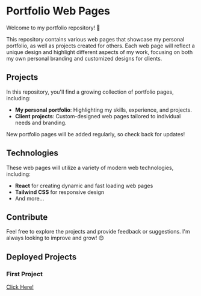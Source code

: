 # Portfolio Web Pages

Welcome to my portfolio repository! 🌟

This repository contains various web pages that showcase my personal portfolio, as well as projects created for others. Each web page will reflect a unique design and highlight different aspects of my work, focusing on both my own personal branding and customized designs for clients.

## Projects

In this repository, you'll find a growing collection of portfolio pages, including:
- **My personal portfolio**: Highlighting my skills, experience, and projects.
- **Client projects**: Custom-designed web pages tailored to individual needs and branding.

New portfolio pages will be added regularly, so check back for updates!

## Technologies

These web pages will utilize a variety of modern web technologies, including:
- **React** for creating dynamic and fast loading web pages
- **Tailwind CSS** for responsive design
- And more...

## Contribute

Feel free to explore the projects and provide feedback or suggestions. I'm always looking to improve and grow! 😊

## Deployed Projects

### First Project

[Click Here!](https://tanmaya-sahu-portfolio-74a70d.netlify.app/)
